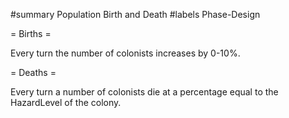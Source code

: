 #summary Population Birth and Death
#labels Phase-Design

= Births =

Every turn the number of colonists increases by 0-10%.

= Deaths =

Every turn a number of colonists die at a percentage equal to the HazardLevel of the colony.
 
 
 
 
 